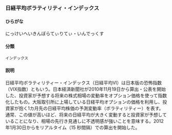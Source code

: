 <div style="display:none;">

## [あ行](securities-terms?id=あ行)
## [か行](securities-terms?id=か行)
## [さ行](securities-terms?id=さ行)
## [た行](securities-terms?id=た行)
## [な行](securities-terms?id=な行)

</div>

### 日経平均ボラティリティ・インデックス

#### ひらがな

にっけいへいきんぼらてぃりてぃ・いんでっくす

#### 分類

`インデックス`

#### 説明

日経平均ボラティリティー・インデックス（日経平均VI）は日本版の恐怖指数（VIX指数）ともいう。日本経済新聞社が2010年11月19日から算出・公表を開始した、投資家が予想する将来の株式相場の変動率をオプション価格を使って指数化したもの。大阪取引所に上場している日経平均オプションの価格を利用し、投資家が抱く1カ月先の日経平均株価の予測変動率（ボラティリティー）を表す。通常、この値が高いほど、将来の日経平均が大きく変動すると投資家が予想していることになり、相場の先行き見通しに不透明感が強いことを意味する。2012 年1月30日からをリアルタイム（15 秒間隔）での算出を開始した。

<div style="display:none;">

## [は行](securities-terms?id=は行)
## [ま行](securities-terms?id=ま行)
## [や行](securities-terms?id=や行)
## [ら行](securities-terms?id=ら行)
## [わ行](securities-terms?id=わ行)
## [英数字・記号](securities-terms?id=英数字・記号)

</div>

